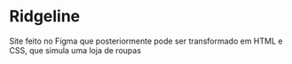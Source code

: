 # Ridgeline
Site feito no Figma que posteriormente pode ser transformado em HTML e CSS, que simula uma loja de roupas
